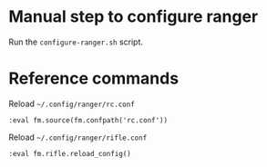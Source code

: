 # Manual step to configure ranger

Run the `configure-ranger.sh` script.

# Reference commands

Reload `~/.config/ranger/rc.conf`

    :eval fm.source(fm.confpath('rc.conf'))

Reload `~/.config/ranger/rifle.conf`

    :eval fm.rifle.reload_config()


